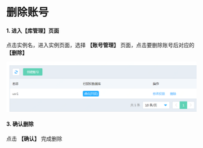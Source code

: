 # 删除账号

#### 1. 进入【库管理】页面

点击实例名，进入实例页面，选择 **【账号管理】** 页面，点击要删除账号后对应的 **【删除】**

![账号列表](../../../../../image/DRDS/account-list.png)


#### 3. 确认删除

点击 **【确认】** 完成删除
